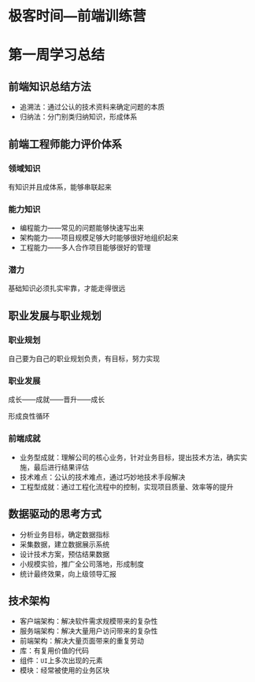 # 极客时间—前端训练营

# 第一周学习总结

## 前端知识总结方法

- 追溯法：通过公认的技术资料来确定问题的本质
- 归纳法：分门别类归纳知识，形成体系

## 前端工程师能力评价体系

### 领域知识

有知识并且成体系，能够串联起来

### 能力知识

- 编程能力——常见的问题能够快速写出来
- 架构能力——项目规模足够大时能够很好地组织起来
- 工程能力——多人合作项目能够很好的管理

### 潜力

基础知识必须扎实牢靠，才能走得很远

## 职业发展与职业规划

### 职业规划

自己要为自己的职业规划负责，有目标，努力实现

### 职业发展

成长——成就——晋升——成长

形成良性循环

### 前端成就

- 业务型成就：理解公司的核心业务，针对业务目标，提出技术方法，确实实施，最后进行结果评估
- 技术难点：公认的技术难点，通过巧妙地技术手段解决
- 工程型成就：通过工程化流程中的控制，实现项目质量、效率等的提升

## 数据驱动的思考方式

- 分析业务目标，确定数据指标
- 采集数据，建立数据展示系统
- 设计技术方案，预估结果数据
- 小规模实验，推广全公司落地，形成制度
- 统计最终效果，向上级领导汇报

## 技术架构

- 客户端架构：解决软件需求规模带来的复杂性
- 服务端架构：解决大量用户访问带来的复杂性
- 前端架构：解决大量页面带来的重复劳动
- 库：有复用价值的代码
- 组件：`UI`上多次出现的元素
- 模块：经常被使用的业务区块